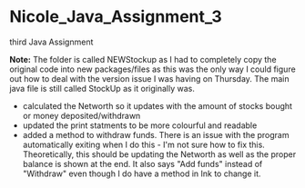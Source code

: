 # Nicole_Java_Assignment_3
third Java Assignment

**Note:** The folder is called NEWStockup as I had to completely copy the original code into new packages/files as this was the only way I could figure out how to deal with the version issue I was having on Thursday. The main java file is still called StockUp as it originally was.

- calculated the Networth so it updates with the amount of stocks bought or money deposited/withdrawn 
- updated the print statments to be more colourful and readable
- added a method to withdraw funds. There is an issue with the program automatically exiting when I do this - I'm not sure how to 
  fix this. Theoretically, this should be updating the Networth as well as the proper balance is shown at the end. It also says "Add funds" instead of "Withdraw" even though I do have a method in Ink to change it. 
